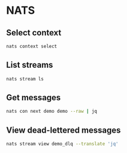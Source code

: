 # NATS

## Select context

```bash
nats context select
```

## List streams

```bash
nats stream ls
```

## Get messages

```bash
nats con next demo demo --raw | jq
```

## View dead-lettered messages

```bash
nats stream view demo_dlq --translate 'jq'
```
